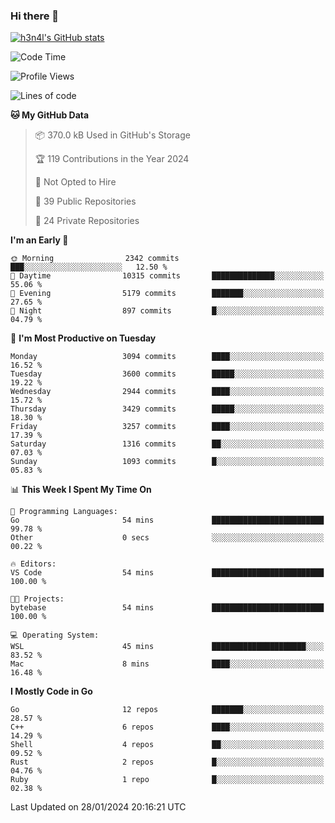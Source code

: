 ### Hi there 👋

[![h3n4l's GitHub stats](https://github-readme-stats.vercel.app/api?username=h3n4l&count_private=true&show_icons=true&theme=radical)](https://github.com/h3n4l/github-readme-stats)

<!--START_SECTION:waka-->
![Code Time](http://img.shields.io/badge/Code%20Time-1%2C833%20hrs%202%20mins-blue)

![Profile Views](http://img.shields.io/badge/Profile%20Views-1-blue)

![Lines of code](https://img.shields.io/badge/From%20Hello%20World%20I%27ve%20Written-5.3%20million%20lines%20of%20code-blue)

**🐱 My GitHub Data** 

> 📦 370.0 kB Used in GitHub's Storage 
 > 
> 🏆 119 Contributions in the Year 2024
 > 
> 🚫 Not Opted to Hire
 > 
> 📜 39 Public Repositories 
 > 
> 🔑 24 Private Repositories 
 > 
**I'm an Early 🐤** 

```text
🌞 Morning                2342 commits        ███░░░░░░░░░░░░░░░░░░░░░░   12.50 % 
🌆 Daytime                10315 commits       ██████████████░░░░░░░░░░░   55.06 % 
🌃 Evening                5179 commits        ███████░░░░░░░░░░░░░░░░░░   27.65 % 
🌙 Night                  897 commits         █░░░░░░░░░░░░░░░░░░░░░░░░   04.79 % 
```
📅 **I'm Most Productive on Tuesday** 

```text
Monday                   3094 commits        ████░░░░░░░░░░░░░░░░░░░░░   16.52 % 
Tuesday                  3600 commits        █████░░░░░░░░░░░░░░░░░░░░   19.22 % 
Wednesday                2944 commits        ████░░░░░░░░░░░░░░░░░░░░░   15.72 % 
Thursday                 3429 commits        █████░░░░░░░░░░░░░░░░░░░░   18.30 % 
Friday                   3257 commits        ████░░░░░░░░░░░░░░░░░░░░░   17.39 % 
Saturday                 1316 commits        ██░░░░░░░░░░░░░░░░░░░░░░░   07.03 % 
Sunday                   1093 commits        █░░░░░░░░░░░░░░░░░░░░░░░░   05.83 % 
```


📊 **This Week I Spent My Time On** 

```text
💬 Programming Languages: 
Go                       54 mins             █████████████████████████   99.78 % 
Other                    0 secs              ░░░░░░░░░░░░░░░░░░░░░░░░░   00.22 % 

🔥 Editors: 
VS Code                  54 mins             █████████████████████████   100.00 % 

🐱‍💻 Projects: 
bytebase                 54 mins             █████████████████████████   100.00 % 

💻 Operating System: 
WSL                      45 mins             █████████████████████░░░░   83.52 % 
Mac                      8 mins              ████░░░░░░░░░░░░░░░░░░░░░   16.48 % 
```

**I Mostly Code in Go** 

```text
Go                       12 repos            ███████░░░░░░░░░░░░░░░░░░   28.57 % 
C++                      6 repos             ████░░░░░░░░░░░░░░░░░░░░░   14.29 % 
Shell                    4 repos             ██░░░░░░░░░░░░░░░░░░░░░░░   09.52 % 
Rust                     2 repos             █░░░░░░░░░░░░░░░░░░░░░░░░   04.76 % 
Ruby                     1 repo              █░░░░░░░░░░░░░░░░░░░░░░░░   02.38 % 
```




 Last Updated on 28/01/2024 20:16:21 UTC
<!--END_SECTION:waka-->

